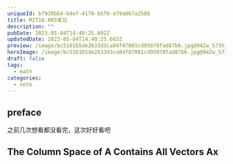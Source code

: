 ```yaml
---
uniqueId: b7930bb4-b4ef-4170-b5f0-e79a067a2588
title: MIT18.065笔记
description: ""
pubDate: 2023-05-04T14:40:25.602Z
updatedDate: 2023-05-04T14:40:25.603Z
preview: /image/bc5161b5de2633d3ca84f87001cd95070fad87b6.jpg@942w_573h_progressive.webp
heroImage: /image/bc5161b5de2633d3ca84f87001cd95070fad87b6.jpg@942w_573h_progressive.webp
draft: false
tags:
  - math
categories:
  - note
---
```

## preface
之前几次想看都没看完，这次好好看吧

## The Column Space of A Contains All Vectors Ax